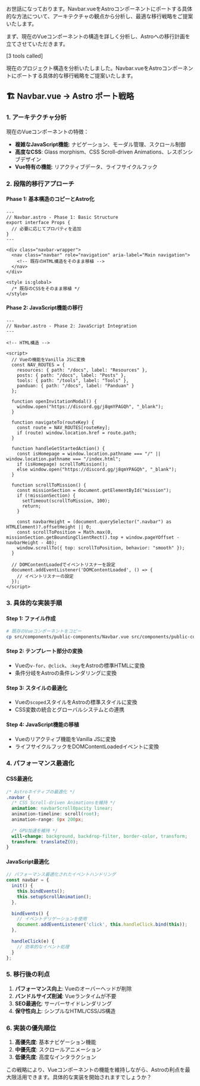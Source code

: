 お世話になっております。Navbar.vueをAstroコンポーネントにポートする具体的な方法について、アーキテクチャの観点から分析し、最適な移行戦略をご提案いたします。

まず、現在のVueコンポーネントの構造を詳しく分析し、Astroへの移行計画を立てさせていただきます。


[3 tools called]

現在のプロジェクト構造を分析いたしました。Navbar.vueをAstroコンポーネントにポートする具体的な移行戦略をご提案いたします。

## 🏗️ **Navbar.vue → Astro ポート戦略**

### **1. アーキテクチャ分析**

現在のVueコンポーネントの特徴：
- **複雑なJavaScript機能**: ナビゲーション、モーダル管理、スクロール制御
- **高度なCSS**: Glass morphism、CSS Scroll-driven Animations、レスポンシブデザイン
- **Vue特有の機能**: リアクティブデータ、ライフサイクルフック

### **2. 段階的移行アプローチ**

#### **Phase 1: 基本構造のコピーとAstro化**
```astro
---
// Navbar.astro - Phase 1: Basic Structure
export interface Props {
  // 必要に応じてプロパティを追加
}
---

<div class="navbar-wrapper">
  <nav class="navbar" role="navigation" aria-label="Main navigation">
    <!-- 既存のHTML構造をそのまま移植 -->
  </nav>
</div>

<style is:global>
  /* 既存のCSSをそのまま移植 */
</style>
```

#### **Phase 2: JavaScript機能の移行**
```astro
---
// Navbar.astro - Phase 2: JavaScript Integration
---

<!-- HTML構造 -->

<script>
  // Vueの機能をVanilla JSに変換
  const NAV_ROUTES = {
    resources: { path: "/docs", label: "Resources" },
    posts: { path: "/docs", label: "Posts" },
    tools: { path: "/tools", label: "Tools" },
    panduan: { path: "/docs", label: "Panduan" }
  };

  function openInvitationModal() {
    window.open("https://discord.gg/j8qmYPAGQh", "_blank");
  }

  function navigateTo(routeKey) {
    const route = NAV_ROUTES[routeKey];
    if (route) window.location.href = route.path;
  }

  function handleGetStartedAction() {
    const isHomepage = window.location.pathname === "/" || window.location.pathname === "/index.html";
    if (isHomepage) scrollToMission();
    else window.open("https://discord.gg/j8qmYPAGQh", "_blank");
  }

  function scrollToMission() {
    const missionSection = document.getElementById("mission");
    if (!missionSection) {
      setTimeout(scrollToMission, 100);
      return;
    }
    
    const navbarHeight = (document.querySelector(".navbar") as HTMLElement)?.offsetHeight || 0;
    const scrollToPosition = Math.max(0, missionSection.getBoundingClientRect().top + window.pageYOffset - navbarHeight - 40);
    window.scrollTo({ top: scrollToPosition, behavior: "smooth" });
  }

  // DOMContentLoadedでイベントリスナーを設定
  document.addEventListener('DOMContentLoaded', () => {
    // イベントリスナーの設定
  });
</script>
```

### **3. 具体的な実装手順**

#### **Step 1: ファイル作成**
```bash
# 既存のVueコンポーネントをコピー
cp src/components/public-components/Navbar.vue src/components/public-components/Navbar.astro
```

#### **Step 2: テンプレート部分の変換**
- Vueの`v-for`、`@click`、`:key`をAstroの標準HTMLに変換
- 条件分岐をAstroの条件レンダリングに変換

#### **Step 3: スタイルの最適化**
- Vueの`scoped`スタイルをAstroの標準スタイルに変換
- CSS変数の統合とグローバルシステムとの連携

#### **Step 4: JavaScript機能の移植**
- Vueのリアクティブ機能をVanilla JSに変換
- ライフサイクルフックをDOMContentLoadedイベントに変換

### **4. パフォーマンス最適化**

#### **CSS最適化**
```css
/* Astroネイティブの最適化 */
.navbar {
  /* CSS Scroll-driven Animationsを維持 */
  animation: navbarScrollOpacity linear;
  animation-timeline: scroll(root);
  animation-range: 0px 200px;
  
  /* GPU加速を維持 */
  will-change: background, backdrop-filter, border-color, transform;
  transform: translateZ(0);
}
```

#### **JavaScript最適化**
```javascript
// パフォーマンス最適化されたイベントハンドリング
const navbar = {
  init() {
    this.bindEvents();
    this.setupScrollAnimation();
  },
  
  bindEvents() {
    // イベントデリゲーションを使用
    document.addEventListener('click', this.handleClick.bind(this));
  },
  
  handleClick(e) {
    // 効率的なイベント処理
  }
};
```

### **5. 移行後の利点**

1. **パフォーマンス向上**: Vueのオーバーヘッドが削除
2. **バンドルサイズ削減**: Vueランタイムが不要
3. **SEO最適化**: サーバーサイドレンダリング
4. **保守性向上**: シンプルなHTML/CSS/JS構造

### **6. 実装の優先順位**

1. **高優先度**: 基本ナビゲーション機能
2. **中優先度**: スクロールアニメーション
3. **低優先度**: 高度なインタラクション

この戦略により、Vueコンポーネントの機能を維持しながら、Astroの利点を最大限活用できます。具体的な実装を開始されますでしょうか？